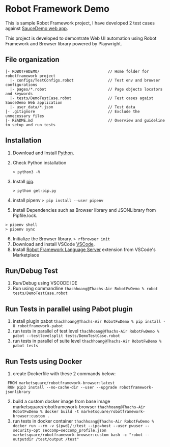 # Robot Framework Demo

This is sample Robot Framework project, I have developed 2 test cases against [SauceDemo web app]( https://www.saucedemo.com).

This project is developed to demontrate Web UI automation using Robot Framework and Browser library powered by Playwright.


## File organization
```
|- ROBOTFWDEMO/                              // Home folder for robotframework project
  |- configs/TestConfigs.robot               // Test env and browser configurations
  |- pages/*.robot                           // Page objects locators and keywords
  |- tests/DemoTestCase.robot                // Test cases agaist SauceDemo Web application
  |- user_data/*.json                        // Test data
|- .gitignore                                // Exclude the unnecessary files
|- README.md                                 // Overview and guideline to setup and run tests
```

## Installation
1. Download and Install [Python](https://www.python.org/downloads/).
2. Check Python installation

    `> python3 -V`

3. Install [pip](https://pip.pypa.io/en/stable/installation/).

    `> python get-pip.py`

4. install pipenv
    `> pip install --user pipenv`
5. Install Dependencies such as Browser library and JSONLibrary from Pipfile.lock.

```
> pipenv shell 
> pipenv sync
```
    
6. Initialize the Browser library.
    `> rfbrowser init`
7. Download and install VSCode [VSCode](https://code.visualstudio.com/docs/?dv=osx "VSCode").
7. Install [Robot Framework Language Server](https://marketplace.visualstudio.com/items?itemName=robocorp.robotframework-lsp) extension from VSCode's Marketplace


## Run/Debug Test
1. Run/Debug using VSCODE IDE
2. Run using commandline
 `thachhoang@Thachs-Air RobotFwDemo % robot tests/DemoTestCase.robot`


## Run Tests in parallel using Pabot plugin
1. install plugin pabot
 `thachhoang@Thachs-Air RobotFwDemo % pip install -U robotframework-pabot`
2. run tests in parallel of test level
 `thachhoang@Thachs-Air RobotFwDemo % pabot --testlevelsplit tests/DemoTestCase.robot`
3. run tests in parallel of suite level
 `thachhoang@Thachs-Air RobotFwDemo % pabot tests`


 ## Run Tests using Docker
1. create Dockerfile with these 2 commands below:
```
 FROM marketsquare/robotframework-browser:latest
 RUN pip3 install --no-cache-dir --user --upgrade robotframework-jsonlibrary
```
2. build a custom docker image from base image marketsquare/robotframework-browser
 `thachhoang@Thachs-Air RobotFwDemo % docker build -t marketsquare/robotframework-browser:custom .`
3. run tests in docker container 
 `thachhoang@Thachs-Air RobotFwDemo % docker run --rm -v $(pwd)/:/test --ipc=host --user pwuser --security-opt seccomp=seccomp_profile.json marketsquare/robotframework-browser:custom bash -c "robot --outputdir /test/output /test" `